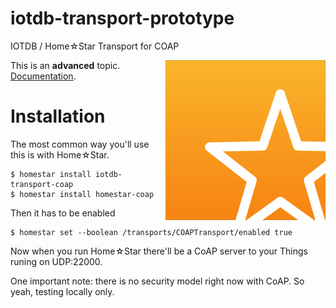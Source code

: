 # iotdb-transport-prototype
IOTDB / Home☆Star Transport for COAP

<img src="https://raw.githubusercontent.com/dpjanes/iotdb-homestar/master/docs/HomeStar.png" align="right" />

This is an **advanced** topic. 
[Documentation](https://homestar.io/about/transporters).


# Installation

The most common way you'll use this is with Home☆Star.

    $ homestar install iotdb-transport-coap
    $ homestar install homestar-coap

Then it has to be enabled

    $ homestar set --boolean /transports/COAPTransport/enabled true

Now when you run Home☆Star there'll be a CoAP server to
your Things runing on UDP:22000.

One important note: there is no security model right now
with CoAP. So yeah, testing locally only.
